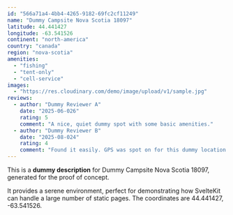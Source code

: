 ```yaml
---
id: "566a71a4-4bb4-4265-9182-69fc2cf11249"
name: "Dummy Campsite Nova Scotia 18097"
latitude: 44.441427
longitude: -63.541526
continent: "north-america"
country: "canada"
region: "nova-scotia"
amenities:
  - "fishing"
  - "tent-only"
  - "cell-service"
images:
  - "https://res.cloudinary.com/demo/image/upload/v1/sample.jpg"
reviews:
  - author: "Dummy Reviewer A"
    date: "2025-06-026"
    rating: 5
    comment: "A nice, quiet dummy spot with some basic amenities."
  - author: "Dummy Reviewer B"
    date: "2025-08-024"
    rating: 4
    comment: "Found it easily. GPS was spot on for this dummy location."
---
```


This is a **dummy description** for Dummy Campsite Nova Scotia 18097, generated for the proof of concept.

It provides a serene environment, perfect for demonstrating how SvelteKit can handle a large number of static pages. The coordinates are 44.441427, -63.541526.
